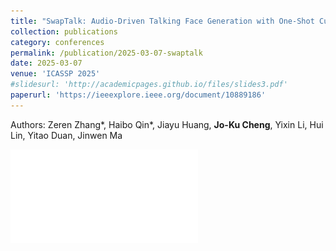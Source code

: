 ```yaml
---
title: "SwapTalk: Audio-Driven Talking Face Generation with One-Shot Customization in Latent Space"
collection: publications
category: conferences
permalink: /publication/2025-03-07-swaptalk
date: 2025-03-07
venue: 'ICASSP 2025'
#slidesurl: 'http://academicpages.github.io/files/slides3.pdf'
paperurl: 'https://ieeexplore.ieee.org/document/10889186'
---
```

Authors: Zeren Zhang*, Haibo Qin*, Jiayu Huang, **Jo-Ku Cheng**, Yixin Li, Hui Lin, Yitao Duan, Jinwen Ma

![poster](/files/SwapTalk-Poster.pdf)